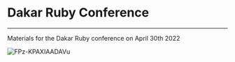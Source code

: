 # Dakar Ruby Conference
---
Materials for the Dakar Ruby conference on April 30th 2022

![FPz-KPAXIAADAVu](https://user-images.githubusercontent.com/86059666/165270485-02488e20-a0f7-45e4-b888-a70c29ef821d.jpeg)
